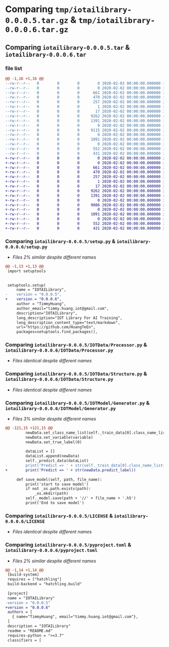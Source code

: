 # Comparing `tmp/iotailibrary-0.0.0.5.tar.gz` & `tmp/iotailibrary-0.0.0.6.tar.gz`

## Comparing `iotailibrary-0.0.0.5.tar` & `iotailibrary-0.0.0.6.tar`

### file list

```diff
@@ -1,16 +1,16 @@
--rw-r--r--   0        0        0        0 2020-02-02 00:00:00.000000 iotailibrary-0.0.0.5/__init__.py
--rw-r--r--   0        0        0        0 2020-02-02 00:00:00.000000 iotailibrary-0.0.0.5/readme.md
--rw-r--r--   0        0        0      661 2020-02-02 00:00:00.000000 iotailibrary-0.0.0.5/setup.py
--rw-r--r--   0        0        0      470 2020-02-02 00:00:00.000000 iotailibrary-0.0.0.5/IOTAILibrary.egg-info/PKG-INFO
--rw-r--r--   0        0        0      257 2020-02-02 00:00:00.000000 iotailibrary-0.0.0.5/IOTAILibrary.egg-info/SOURCES.txt
--rw-r--r--   0        0        0        1 2020-02-02 00:00:00.000000 iotailibrary-0.0.0.5/IOTAILibrary.egg-info/dependency_links.txt
--rw-r--r--   0        0        0       17 2020-02-02 00:00:00.000000 iotailibrary-0.0.0.5/IOTAILibrary.egg-info/top_level.txt
--rw-r--r--   0        0        0     9262 2020-02-02 00:00:00.000000 iotailibrary-0.0.0.5/IOTData/Processor.py
--rw-r--r--   0        0        0     1391 2020-02-02 00:00:00.000000 iotailibrary-0.0.0.5/IOTData/Structure.py
--rw-r--r--   0        0        0        0 2020-02-02 00:00:00.000000 iotailibrary-0.0.0.5/IOTData/__init__.py
--rw-r--r--   0        0        0     9115 2020-02-02 00:00:00.000000 iotailibrary-0.0.0.5/IOTModel/Generator.py
--rw-r--r--   0        0        0        0 2020-02-02 00:00:00.000000 iotailibrary-0.0.0.5/IOTModel/__init__.py
--rw-r--r--   0        0        0     1091 2020-02-02 00:00:00.000000 iotailibrary-0.0.0.5/LICENSE
--rw-r--r--   0        0        0        0 2020-02-02 00:00:00.000000 iotailibrary-0.0.0.5/README.md
--rw-r--r--   0        0        0      552 2020-02-02 00:00:00.000000 iotailibrary-0.0.0.5/pyproject.toml
--rw-r--r--   0        0        0      431 2020-02-02 00:00:00.000000 iotailibrary-0.0.0.5/PKG-INFO
+-rw-r--r--   0        0        0        0 2020-02-02 00:00:00.000000 iotailibrary-0.0.0.6/__init__.py
+-rw-r--r--   0        0        0        0 2020-02-02 00:00:00.000000 iotailibrary-0.0.0.6/readme.md
+-rw-r--r--   0        0        0      661 2020-02-02 00:00:00.000000 iotailibrary-0.0.0.6/setup.py
+-rw-r--r--   0        0        0      470 2020-02-02 00:00:00.000000 iotailibrary-0.0.0.6/IOTAILibrary.egg-info/PKG-INFO
+-rw-r--r--   0        0        0      257 2020-02-02 00:00:00.000000 iotailibrary-0.0.0.6/IOTAILibrary.egg-info/SOURCES.txt
+-rw-r--r--   0        0        0        1 2020-02-02 00:00:00.000000 iotailibrary-0.0.0.6/IOTAILibrary.egg-info/dependency_links.txt
+-rw-r--r--   0        0        0       17 2020-02-02 00:00:00.000000 iotailibrary-0.0.0.6/IOTAILibrary.egg-info/top_level.txt
+-rw-r--r--   0        0        0     9262 2020-02-02 00:00:00.000000 iotailibrary-0.0.0.6/IOTData/Processor.py
+-rw-r--r--   0        0        0     1391 2020-02-02 00:00:00.000000 iotailibrary-0.0.0.6/IOTData/Structure.py
+-rw-r--r--   0        0        0        0 2020-02-02 00:00:00.000000 iotailibrary-0.0.0.6/IOTData/__init__.py
+-rw-r--r--   0        0        0     9086 2020-02-02 00:00:00.000000 iotailibrary-0.0.0.6/IOTModel/Generator.py
+-rw-r--r--   0        0        0        0 2020-02-02 00:00:00.000000 iotailibrary-0.0.0.6/IOTModel/__init__.py
+-rw-r--r--   0        0        0     1091 2020-02-02 00:00:00.000000 iotailibrary-0.0.0.6/LICENSE
+-rw-r--r--   0        0        0        0 2020-02-02 00:00:00.000000 iotailibrary-0.0.0.6/README.md
+-rw-r--r--   0        0        0      552 2020-02-02 00:00:00.000000 iotailibrary-0.0.0.6/pyproject.toml
+-rw-r--r--   0        0        0      431 2020-02-02 00:00:00.000000 iotailibrary-0.0.0.6/PKG-INFO
```

### Comparing `iotailibrary-0.0.0.5/setup.py` & `iotailibrary-0.0.0.6/setup.py`

 * *Files 2% similar despite different names*

```diff
@@ -1,13 +1,13 @@
 import setuptools
 
     
 setuptools.setup(
     name = "IOTAILibrary",
-    version = "0.0.0.5",
+    version = "0.0.0.6",
     author = "TimmyHuang",
     author_email="timmy.huang.iot@gmail.com",
     description="IOTAILibrary",
     long_description="IOT Library For AI Training",
     long_description_content_type="text/markdown",
     url="https://github.com/HuangTeEn",                                         
     packages=setuptools.find_packages(),
```

### Comparing `iotailibrary-0.0.0.5/IOTData/Processor.py` & `iotailibrary-0.0.0.6/IOTData/Processor.py`

 * *Files identical despite different names*

### Comparing `iotailibrary-0.0.0.5/IOTData/Structure.py` & `iotailibrary-0.0.0.6/IOTData/Structure.py`

 * *Files identical despite different names*

### Comparing `iotailibrary-0.0.0.5/IOTModel/Generator.py` & `iotailibrary-0.0.0.6/IOTModel/Generator.py`

 * *Files 3% similar despite different names*

```diff
@@ -121,15 +121,15 @@
         newData.set_class_name_list(self._train_data[0].class_name_list)
         newData.set_variable(variable)
         newData.set_true_label(0)
 
         dataList = []
         dataList.append(newData)
         self._predict_data(dataList)
-        print('Predict => ' + str(self._train_data[0].class_name_list[predict_label]))
+        print('Predict => ' + str(newData.predict_label))
 
     def save_model(self, path, file_name):
         print('start to save model')
         if not _os.path.exists(path):
             _os.mkdir(path)
         self._model.save(path + '//' + file_name + '.h5')
         print('End to save model')
```

### Comparing `iotailibrary-0.0.0.5/LICENSE` & `iotailibrary-0.0.0.6/LICENSE`

 * *Files identical despite different names*

### Comparing `iotailibrary-0.0.0.5/pyproject.toml` & `iotailibrary-0.0.0.6/pyproject.toml`

 * *Files 2% similar despite different names*

```diff
@@ -1,14 +1,14 @@
 [build-system]
 requires = ["hatchling"]
 build-backend = "hatchling.build"
 
 [project]
 name = "IOTAILibrary"
-version = "0.0.0.5"
+version = "0.0.0.6"
 authors = [
   { name="TimmyHuang", email="timmy.huang.iot@gmail.com"},
 ]
 description = "IOTAILibrary"
 readme = "README.md"
 requires-python = ">=3.7"
 classifiers = [
```

